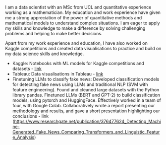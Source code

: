 I am a data scientist with an MSc from UCL and quantitative experience working as a mathematician. My education and work experience have given me a strong appreciation of the power of quantitative methods and mathematical models to understand complex situations. I am eager to apply my skills and knowledge to make a difference by solving challenging problems and helping to make better decisions.

Apart from my work experience and education, I have also worked on Kaggle competitions and created data visualisations to practice and build on my data science skills and knowledge.

* Kaggle: Notebooks with ML models for Kaggle competitions and datasets - [link](https://github.com/amkil728/kaggle)
* Tableau: Data visualisations in Tableau - [link](https://public.tableau.com/app/profile/aayush.malik1729/vizzes)
* Finetuning LLMs to classify fake news: Developed classification models for detecting fake news using LLMs and traditional NLP (SVM with feature engineering). Found and cleaned large datasets with the Python library pandas. Finetuned LLMs (BERT and GPT-2) to build classification models, using pytorch and HuggingFace. Effectively worked in a team of four, with Google Colab. Collaboratively wrote a report presenting our methodology and results, and gave a short presentation highlighting our conclusions - link (https://www.researchgate.net/publication/376477624_Detecting_Machine-Generated_Fake_News_Comparing_Transformers_and_Linguistic_Feature_Analysis)
